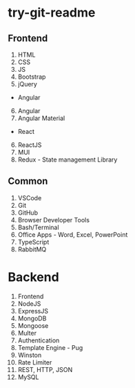 # try-git-readme

## Frontend

1. HTML
2. CSS
3. JS
4. Bootstrap
5. jQuery

-   Angular

6. Angular
7. Angular Material

-   React

6. ReactJS
7. MUI
8. Redux - State management Library

## Common

1. VSCode
2. Git
3. GitHub
4. Browser Developer Tools
5. Bash/Terminal
6. Office Apps - Word, Excel, PowerPoint
7. TypeScript
8. RabbitMQ

# Backend

1. Frontend
2. NodeJS
3. ExpressJS
4. MongoDB
5. Mongoose
6. Multer
7. Authentication
8. Template Engine - Pug
9. Winston
10. Rate Limiter
11. REST, HTTP, JSON
12. MySQL
